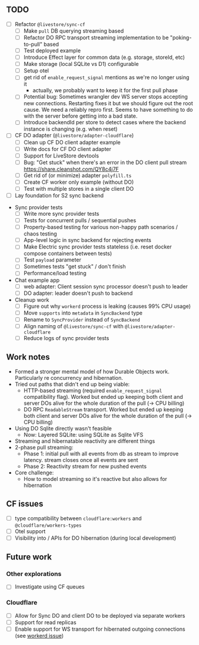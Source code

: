 ## TODO

- [ ] Refactor `@livestore/sync-cf`
  - [ ] Make `pull` DB querying streaming based
  - [ ] Refactor DO RPC transport streaming implementation to be "poking-to-pull" based
  - [ ] Test deployed example
  - [ ] Introduce Effect layer for common data (e.g. storage, storeId, etc)
  - [ ] Make storage (local SQLite vs D1) configurable
  - [ ] Setup otel
  - [ ] get rid of `enable_request_signal` mentions as we're no longer using it
    - actually, we probably want to keep it for the first pull phase
  - [ ] Potential bug: Sometimes wrangler dev WS server stops accepting new connections. Restarting fixes it but we should figure out the root cause. We need a reliably repro first. Seems to have something to do with the server before getting into a bad state.
  - [ ] Introduce backendId per store to detect cases where the backend instance is changing (e.g. when reset)
- [ ] CF DO adapter (`@livestore/adapter-cloudflare`)
  - [ ] Clean up CF DO client adapter example
  - [ ] Write docs for CF DO client adapter
  - [ ] Support for LiveStore devtools
  - [ ] Bug: "Get stuck" when there's an error in the DO client pull stream https://share.cleanshot.com/QY8c4j7F
  - [ ] Get rid of (or minimize) adapter `polyfill.ts`
  - [ ] Create CF worker only example (without DO)
  - [ ] Test with multiple stores in a single client DO
- [ ] Lay foundation for S2 sync backend
- Sync provider tests
  - [ ] Write more sync provider tests
  - [ ] Tests for concurrent pulls / sequential pushes
  - [ ] Property-based testing for various non-happy path scenarios / chaos testing
  - [ ] App-level logic in sync backend for rejecting events
  - [ ] Make Electric sync provider tests stateless (i.e. reset docker compose containers between tests)
  - [ ] Test `payload` parameter
  - [ ] Sometimes tests "get stuck" / don't finish
  - [ ] Performance/load testing
- Chat example app
  - [ ] web adapter: Client session sync processor doesn't push to leader
  - [ ] DO adapter: leader doesn't push to backend
- Cleanup work
  - [ ] Figure out why `workerd` process is leaking (causes 99% CPU usage)
  - [ ] Move `supports` into `metadata` in `SyncBackend` type
  - [ ] Rename to `SyncProvider` instead of `SyncBackend`
  - [ ] Align naming of `@livestore/sync-cf` with `@livestore/adapter-cloudflare`
  - [ ] Reduce logs of sync provider tests

## Work notes

- Formed a stronger mental model of how Durable Objects work. Particularly re concurrency and hibernation.
- Tried out paths that didn't end up being viable:
  - HTTP-based streaming (required `enable_request_signal` compatibility flag). Worked but ended up keeping both client and server DOs alive for the whole duration of the pull (-> CPU billing)
  - DO RPC `ReadableStream` transport. Worked but ended up keeping both client and server DOs alive for the whole duration of the pull (-> CPU billing)
- Using DO Sqlite directly wasn't feasible
  - Now: Layered SQLite: using SQLite as Sqlite VFS
- Streaming and hibernatable reactivity are different things
- 2-phase pull streaming:
  - Phase 1: initial pull with all events from db as stream to improve latency. stream closes once all events are sent
  - Phase 2: Reactivity stream for new pushed events
- Core challenge:
  - How to model streaming so it's reactive but also allows for hibernation

## CF issues

- [ ] type compatibility between `cloudflare:workers` and `@cloudflare/workers-types`
- [ ] Otel support
- [ ] Visibility into / APIs for DO hibernation (during local development)

## Future work

### Other explorations

- [ ] Investigate using CF queues

### Cloudflare

- [ ] Allow for Sync DO and client DO to be deployed via separate workers
- [ ] Support for read replicas
- [ ] Enable support for WS transport for hibernated outgoing connections (see [workerd issue](https://github.com/cloudflare/workerd/issues/4864))